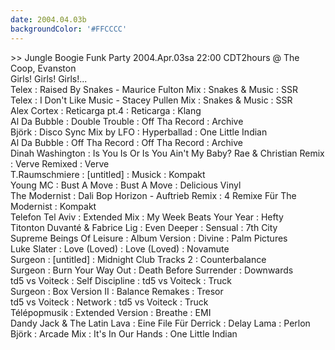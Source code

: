 ```yaml
---
date: 2004.04.03b
backgroundColor: '#FFCCCC'
---
```


\>> Jungle Boogie Funk Party 2004.Apr.03sa 22:00 CDT2hours @ The Coop, Evanston  
Girls! Girls! Girls!...  
Telex : Raised By Snakes - Maurice Fulton Mix : Snakes & Music : SSR  
Telex : I Don't Like Music - Stacey Pullen Mix : Snakes & Music : SSR  
Alex Cortex : Reticarga pt.4 : Reticarga : Klang  
Al Da Bubble : Double Trouble : Off Tha Record : Archive  
Björk : Disco Sync Mix by LFO : Hyperballad : One Little Indian  
Al Da Bubble : Off Tha Record : Off Tha Record : Archive  
Dinah Washington : Is You Is Or Is You Ain't My Baby? Rae & Christian Remix : Verve Remixed : Verve  
T.Raumschmiere : \[untitled\] : Musick : Kompakt  
Young MC : Bust A Move : Bust A Move : Delicious Vinyl  
The Modernist : Dali Bop Horizon - Auftrieb Remix : 4 Remixe Für The Modernist : Kompakt  
Telefon Tel Aviv : Extended Mix : My Week Beats Your Year : Hefty  
Titonton Duvanté & Fabrice Lig : Even Deeper : Sensual : 7th City  
Supreme Beings Of Leisure : Album Version : Divine : Palm Pictures  
Luke Slater : Love (Loved) : Love (Loved) : Novamute  
Surgeon : \[untitled\] : Midnight Club Tracks 2 : Counterbalance  
Surgeon : Burn Your Way Out : Death Before Surrender : Downwards  
td5 vs Voiteck : Self Discipline : td5 vs Voiteck : Truck  
Surgeon : Box Version II : Balance Remakes : Tresor  
td5 vs Voiteck : Network : td5 vs Voiteck : Truck  
Télépopmusik : Extended Version : Breathe : EMI  
Dandy Jack & The Latin Lava : Eine File Für Derrick : Delay Lama : Perlon  
Björk : Arcade Mix : It's In Our Hands : One Little Indian